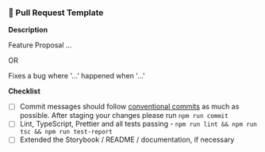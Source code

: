 ### 🚀 Pull Request Template

**Description**

Feature Proposal ...

OR

Fixes a bug where '...' happened when '...'

**Checklist**

- [ ] Commit messages should follow [conventional commits](https://www.conventionalcommits.org/en/v1.0.0/) as much as possible. After staging your changes please run `npm run commit`
- [ ] Lint, TypeScript, Prettier and all tests passing - `npm run lint && npm run tsc && npm run test-report`
- [ ] Extended the Storybook / README / documentation, if necessary

